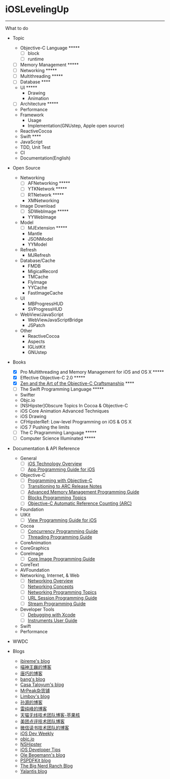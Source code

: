 # iOSLevelingUp

-------------

What to do

- Topic
    - Objective-C Language *****
        - [ ] block
        - [ ] runtime
    - [ ] Memory Management *****
    - [ ] Networking *****
    - [ ] Multithreading *****
    - [ ] Database ****
    - UI *****
        - Drawing
        - Animation
    - [ ] Architecture *****
    - Performance
    - Framework
        - Usage
        - Implementation(GNUstep, Apple open source)
    - ReactiveCocoa
    - Swift ****
    - JavaScript
    - TDD, Unit Test
    - CI
    - Documentation(English)
    
- Open Source
    - Networking
        - [ ] AFNetworking *****
        - [ ] YTKNetwork *****
        - [ ] RTNetwork *****
        - XMNetworking
    - Image Download 
        - [ ] SDWebImage *****
        - YYWebImage
    - Model
        - [ ] MJExtension *****
        - Mantle
        - JSONModel
        - YYModel
    - Refresh
        - MJRefresh
    - Database/Cache
        - FMDB
        - MigicalRecord
        - TMCache
        - FlyImage
        - YYCache
        - FastImageCache
    - UI
        - MBProgressHUD
        - SVProgressHUD
    - WebView/JavaScript
        - WebViewJavaScriptBridge
        - JSPatch
    - Other
        - ReactiveCocoa
        - Aspects
        - IGListKit
        - GNUstep
        
- Books
    - [x] Pro Multithreading and Memory Management for iOS and OS X *****
    - [x] Effective Objective-C 2.0 *****
    - [x] [Zen and the Art of the Objective-C Craftsmanship](https://github.com/objc-zen/objc-zen-book) ****
    - [ ] The Swift Programming Language *****
    - Swifter
    - Objc.io
    - [NSHipster]Obscure Topics In Cocoa & Objective-C
    - iOS Core Animation Advanced Techniques
    - iOS Drawing
    - CFHipsterRef: Low-level Programming on iOS & OS X
    - iOS 7 Pushing the limits
    - [ ] The C Pragramming Language *****
    - [ ] Computer Science Illuminated *****

- Documentation & API Reference
    - General
        - [ ] [iOS Technology Overview](https://developer.apple.com/library/content/documentation/Miscellaneous/Conceptual/iPhoneOSTechOverview/Introduction/Introduction.html)
        - [ ] [App Programming Guide for iOS](https://developer.apple.com/library/content/documentation/iPhone/Conceptual/iPhoneOSProgrammingGuide/Introduction/Introduction.html)
    - Objective-C
        - [ ] [Programming with Objective-C](https://developer.apple.com/library/content/documentation/Cocoa/Conceptual/ProgrammingWithObjectiveC/Introduction/Introduction.html)
        - [ ] [Transitioning to ARC Release Notes](https://developer.apple.com/library/content/releasenotes/ObjectiveC/RN-TransitioningToARC/Introduction/Introduction.html)
        - [ ] [Advanced Memory Management Programming Guide](https://developer.apple.com/library/content/documentation/Cocoa/Conceptual/MemoryMgmt/Articles/MemoryMgmt.html#//apple_ref/doc/uid/10000011-SW1)
        - [ ] [Blocks Programming Topics](https://developer.apple.com/library/content/documentation/Cocoa/Conceptual/Blocks/Articles/00_Introduction.html#//apple_ref/doc/uid/TP40007502-CH1-SW1)
        - [ ] [Objective-C Automatic Reference Counting (ARC)](http://clang.llvm.org/docs/AutomaticReferenceCounting.html)
    - Foundation
    - UIKit
        - [ ] [View Programming Guide for iOS](https://developer.apple.com/library/content/documentation/WindowsViews/Conceptual/ViewPG_iPhoneOS/Introduction/Introduction.html#//apple_ref/doc/uid/TP40009503)
    - Cocoa
        - [ ] [Concurrency Programming Guide](https://developer.apple.com/library/content/documentation/General/Conceptual/ConcurrencyProgrammingGuide/Introduction/Introduction.html)
        - [ ] [Threading Programming Guide](https://developer.apple.com/library/content/documentation/Cocoa/Conceptual/Multithreading/Introduction/Introduction.html) 
    - CoreAnimation
    - CoreGraphics
    - CoreImage
        - [ ] [Core Image Programming Guide](https://developer.apple.com/library/content/documentation/GraphicsImaging/Conceptual/CoreImaging/ci_intro/ci_intro.html)
    - CoreText
    - AVFoundation
    - Networking, Internet, & Web
        - [ ] [Networking Overview](https://developer.apple.com/library/content/documentation/NetworkingInternetWeb/Conceptual/NetworkingOverview/Introduction/Introduction.html)
        - [ ] [Networking Concepts](https://developer.apple.com/library/content/documentation/NetworkingInternet/Conceptual/NetworkingConcepts/Introduction/Introduction.html#//apple_ref/doc/uid/TP40012487)
        - [ ] [Networking Programming Topics](https://developer.apple.com/library/content/documentation/NetworkingInternet/Conceptual/NetworkingTopics/Introduction/Introduction.html)
        - [ ] [URL Session Programming Guide](https://developer.apple.com/library/content/documentation/Cocoa/Conceptual/URLLoadingSystem/URLLoadingSystem.html#//apple_ref/doc/uid/10000165i)
        - [ ] [Stream Programming Guide](https://developer.apple.com/library/content/documentation/Cocoa/Conceptual/Streams/Streams.html#//apple_ref/doc/uid/10000188i)
    - Developer Tools
        - [ ] [Debugging with Xcode](https://developer.apple.com/library/content/documentation/DeveloperTools/Conceptual/debugging_with_xcode/chapters/about_debugging_w_xcode.html)
        - [ ] [Instruments User Guide](https://developer.apple.com/library/content/documentation/DeveloperTools/Conceptual/InstrumentsUserGuide/index.html#//apple_ref/doc/uid/TP40004652-CH3-SW1)
    - Swift
    - Performance
        

- WWDC


- Blogs
    - [ibireme's blog](http://blog.ibireme.com)
    - [喵神王巍的博客](https://onevcat.com)
    - [唐巧的博客](http://blog.devtang.com)
    - [bang's blog](http://blog.cnbang.net)
    - [Casa Taloyum's blog](https://casatwy.com)
    - [MrPeak杂货铺](http://mrpeak.cn)
    - [Limboy's blog]( http://limboy.me)
    - [孙源的博客](http://blog.sunnyxx.com)
    - [雷纯峰的博客](http://blog.leichunfeng.com)
    - [天猫无线技术团队博客-苹果核](http://pingguohe.net)
    - [美团点评技术团队博客](http://tech.meituan.com)
    - [微信读书技术团队的博客](http://wereadteam.github.io)
    - [iOS Dev Weekly](http://iosdevweekly.com)
    - [objc.io](https://www.objc.io)
    - [NSHipster](http://nshipster.com)
    - [iOS Developer Tips](http://iosdevelopertips.com)
    - [Ole Begemann's blog](https://oleb.net/blog/)
    - [PSPDFKit blog](https://pspdfkit.com/blog/)
    - [The Big Nerd Ranch Blog](https://www.bignerdranch.com/blog/)
    - [Yalantis blog](https://yalantis.com/blog/)

